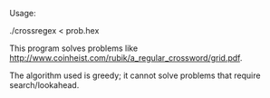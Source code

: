 Usage:

 ./crossregex < prob.hex

This program solves problems like <http://www.coinheist.com/rubik/a_regular_crossword/grid.pdf>.

The algorithm used is greedy; it cannot solve problems that require search/lookahead.
